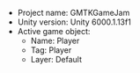 <!-- UNITY CODE ASSIST INSTRUCTIONS START -->
- Project name: GMTKGameJam
- Unity version: Unity 6000.1.13f1
- Active game object:
  - Name: Player
  - Tag: Player
  - Layer: Default
<!-- UNITY CODE ASSIST INSTRUCTIONS END -->